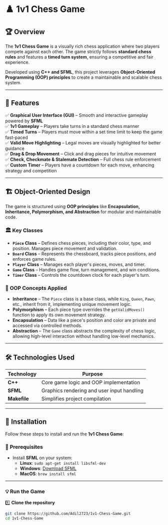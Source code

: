 # ♟️ 1v1 Chess Game  

## 🏆 Overview  

The **1v1 Chess Game** is a visually rich chess application where two players compete against each other. The game strictly follows **standard chess rules** and features a **timed turn system**, ensuring a competitive and fair experience.  

Developed using **C++ and SFML**, this project leverages **Object-Oriented Programming (OOP) principles** to create a maintainable and scalable chess system.  

---

## 🚀 Features  

✅ **Graphical User Interface (GUI)** – Smooth and interactive gameplay powered by **SFML**  
✅ **1v1 Gameplay** – Players take turns in a standard chess manner  
✅ **Timed Turns** – Players must move within a set time limit to keep the game fast-paced  
✅ **Valid Move Highlighting** – Legal moves are visually highlighted for better guidance  
✅ **Drag & Drop Movement** – Click and drag pieces for intuitive movement  
✅ **Check, Checkmate & Stalemate Detection** – Full chess rule enforcement  
✅ **Custom Timer** – Players have a countdown for each move, enhancing strategy and competition  

---

## 🏗️ Object-Oriented Design  

The game is structured using **OOP principles** like **Encapsulation, Inheritance, Polymorphism, and Abstraction** for modular and maintainable code.  

### 🏛️ **Key Classes**  

- **`Piece` Class** – Defines chess pieces, including their color, type, and position. Manages piece movement and validation.  
- **`Board` Class** – Represents the chessboard, tracks piece positions, and enforces game rules.  
- **`Player` Class** – Manages each player's pieces, moves, and timer.  
- **`Game` Class** – Handles game flow, turn management, and win conditions.  
- **`Timer` Class** – Controls the countdown clock for each player's turn.  

### 🏹 **OOP Concepts Applied**  

- **Inheritance** – The `Piece` class is a base class, while `King`, `Queen`, `Pawn`, etc., inherit from it, implementing unique movement logic.  
- **Polymorphism** – Each piece type overrides the `getValidMoves()` function to apply its own movement strategy.  
- **Encapsulation** – Data like a piece's position and color are private and accessed via controlled methods.  
- **Abstraction** – The `Game` class abstracts the complexity of chess logic, allowing high-level interaction without handling low-level mechanics.  

---

## 🛠️ Technologies Used  

| Technology | Purpose |
|------------|---------|
| **C++** | Core game logic and OOP implementation |
| **SFML** | Graphics rendering and user input handling |
| **Makefile** | Simplifies project compilation |

---

## 🔧 Installation  

Follow these steps to install and run the **1v1 Chess Game**:

### 📌 **Prerequisites**  

- Install **SFML** on your system:  
  - **Linux**: `sudo apt-get install libsfml-dev`  
  - **Windows**: [Download SFML](https://www.sfml-dev.org/download.php)  
  - **MacOS**: `brew install sfml`  

---

### 💡 **Run the Game**  

1️⃣ **Clone the repository**  
```sh
git clone https://github.com/Adil2723/1v1-Chess-Game.git
cd 1v1-Chess-Game